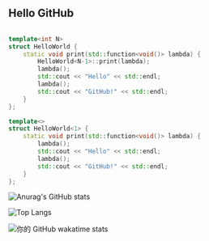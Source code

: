 ## Hello GitHub

```C++

template<int N>
struct HelloWorld {
    static void print(std::function<void()> lambda) {
        HelloWorld<N-1>::print(lambda);
        lambda();
        std::cout << "Hello" << std::endl;
        lambda();
        std::cout << "GitHub!" << std::endl;
    }
};

template<>
struct HelloWorld<1> {
    static void print(std::function<void()> lambda) {
        lambda();
        std::cout << "Hello" << std::endl;
        lambda();
        std::cout << "GitHub!" << std::endl;
    }
};
```

![Anurag's GitHub stats](https://github-readme-stats.vercel.app/api?username=2876225417&show_icons=true&theme=radical)

![Top Langs](https://github-readme-stats.vercel.app/api/top-langs/?username=2876225417&layout=compact&theme=dark)

![你的 GitHub wakatime stats](https://github-readme-stats.vercel.app/api/wakatime?username=ppQwQqq)




